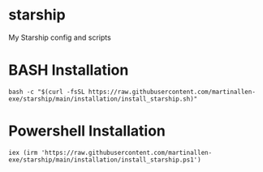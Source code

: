 # starship
My Starship config and scripts

# BASH Installation
`bash -c "$(curl -fsSL https://raw.githubusercontent.com/martinallen-exe/starship/main/installation/install_starship.sh)"`

# Powershell Installation
`iex (irm 'https://raw.githubusercontent.com/martinallen-exe/starship/main/installation/install_starship.ps1')`
